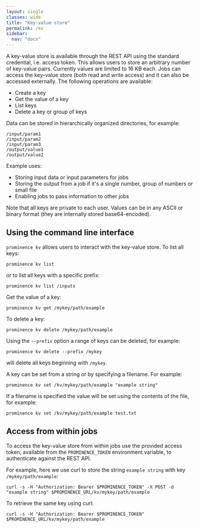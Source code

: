 ```yaml
---
layout: single
classes: wide
title: "Key-value store"
permalink: /kv
sidebar:
  nav: "docs"
---
```


A key-value store is available through the REST API using the standard credential, i.e. access token.
This allows users to
store an arbitrary number of key-value pairs. Currently values are limited to 16 KB each. Jobs can access the key-value store (both read and write access)
and it can also be accessed externally. The following operations are available:
* Create a key
* Get the value of a key
* List keys
* Delete a key or group of keys

Data can be stored in hierarchically organized directories, for example:
```
/input/param1
/input/param2
/input/param3
/output/value1
/output/value2
```

Example uses:
* Storing input data or input parameters for jobs
* Storing the output from a job if it's a single number, group of numbers or small file
* Enabling jobs to pass information to other jobs

Note that all keys are private to each user. Values can be in any ASCII or binary format (they are internally stored base64-encoded).

## Using the command line interface
`prominence kv` allows users to interact with the key-value store. To list all keys:
```
prominence kv list
```
or to list all keys with a specific prefix:
```
prominence kv list /inputs
```
Get the value of a key:
```
prominence kv get /mykey/path/example
```
To delete a key:
```
prominence kv delete /mykey/path/example
```
Using the `--prefix` option a range of keys can be deleted, for example:
```
prominence kv delete --prefix /mykey
```
will delete all keys beginning with `/mykey`.

A key can be set from a string or by specifying a filename. For example:
```
prominence kv set /kv/mykey/path/example "example string"
```
If a filename is specified the value will be set using the contents of the file, for example:
```
prominence kv set /kv/mykey/path/example test.txt
```

## Access from within jobs
To access the key-value store from within jobs use the provided access token, available from the `PROMINENCE_TOKEN` environment variable,
to authenticate against the REST API.

For example, here we use curl to store the string `example string` with key `/mykey/path/example`:
```
curl -s -H "Authorization: Bearer $PROMINENCE_TOKEN" -X POST -d "example string" $PROMINENCE_URL/kv/mykey/path/example
```
To retrieve the same key using curl:
```
curl -s -H "Authorization: Bearer $PROMINENCE_TOKEN" $PROMINENCE_URL/kv/mykey/path/example
```

